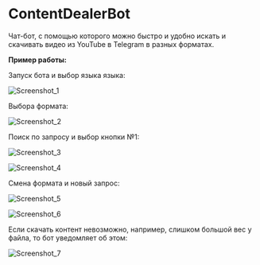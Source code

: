 # ContentDealerBot

Чат-бот, с помощью которого можно быстро и удобно искать и скачивать видео из YouTube в Telegram в разных форматах. 

**Пример работы:**

Запуск бота и выбор языка языка:

![Screenshot_1](https://github.com/user-attachments/assets/0878b30c-bca2-4a1e-8aa7-67453a629b03)

Выбора формата:

![Screenshot_2](https://github.com/user-attachments/assets/9a5602cd-a161-43e5-b6db-160eba470b88)

Поиск по запросу и выбор кнопки №1:

![Screenshot_3](https://github.com/user-attachments/assets/1935816e-9e6e-4a84-aa02-69abb3fec628)

![Screenshot_4](https://github.com/user-attachments/assets/cf546eb4-08c7-4556-bd88-c19395aae48c)

Смена формата и новый запрос:

![Screenshot_5](https://github.com/user-attachments/assets/adb207be-272a-413b-8005-89bbb04a32a2)

![Screenshot_6](https://github.com/user-attachments/assets/9ee32637-3812-44fa-a314-3061fa2bc01e)

Если скачать контент невозможно, например, слишком большой вес у файла, то бот уведомляет об этом:

![Screenshot_7](https://github.com/user-attachments/assets/2107076c-6b0d-40a1-823b-2731a6dd8e96)


